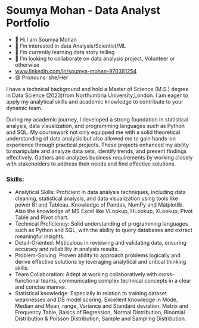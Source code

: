 
# Soumya Mohan - Data Analyst Portfolio

- 👋 Hi,I am Soumya Mohan 
- 👀 I’m interested in data Analysis/Scientist/ML
- 🌱 I’m currently learning data story telling
- 💞️ I’m looking to collaborate on data analysis project, Volunteer or otherwise
-    www.linkedin.com/in/soumya-mohan-970381254   
- 😄 Pronouns: she/Her

I have a technical background and hold a Master of Science (M.S.) degree in Data Science (2023)from Northumbria University,London.
I am eager to apply my analytical skills and academic knowledge to contribute to your dynamic team.

During my academic journey, I developed a strong foundation in statistical analysis,  data visualization, and programming languages such as Python and SQL. My coursework not only equipped me with a solid theoretical understanding of data analysis but also allowed me to gain hands-on experience through practical projects. These projects enhanced my ability to manipulate and analyze data sets, identify trends, and present findings effectively. Gathers and analyzes business requirements by working closely with stakeholders to address their needs and find effective solutions.

 ### Skills:
 
 - Analytical Skills: Proficient in data analysis techniques, including data cleaning, statistical analysis, and data visualization using tools like power BI and Tableau. Knowledge of Pandas, 
                     NumPy and Matplotlib. Also the knowledge of MS Excel like VLookup, HLookup, XLookup, Pivot Table and Pivot chart.
- Technical Proficiency: Solid understanding of programming languages such as Python and SQL, with the ability to query databases and extract meaningful insights.
- Detail-Oriented: Meticulous in reviewing and validating data, ensuring accuracy and reliability in analysis results.
- Problem-Solving: Proven ability to approach problems logically and derive effective solutions by leveraging analytical and critical thinking skills.
- Team Collaboration: Adept at working collaboratively with cross-functional teams, communicating complex technical concepts in a clear and concise manner.
- Statistical knowledge: Especially in relation to training dataset weaknesses and DS model scoring. Excellent knowledge in Mode, Median and Mean, range, Variance and Standard deviation, 
                         Matrix and Frequency Table, Basics of Regression, Normal Distribution, Binomial Distribution & Poisson Distribution, Sample and Sampling Distribution.



